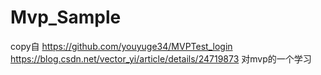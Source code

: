 # Mvp_Sample
copy自
https://github.com/youyuge34/MVPTest_login 
https://blog.csdn.net/vector_yi/article/details/24719873
对mvp的一个学习